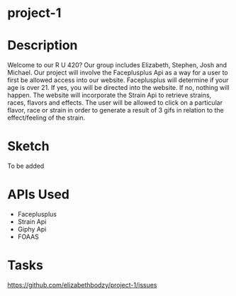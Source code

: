 # project-1


# Description 
Welcome to our R U 420? Our group includes Elizabeth, Stephen, Josh and Michael. Our project will involve the Faceplusplus Api as a way for a user to first be allowed access into our website. Faceplusplus will determine if your age is over 21. If yes, you will be directed into the website. If no, nothing will happen. The website will incorporate the Strain Api to retrieve strains, races, flavors and effects. The user will be allowed to click on a particular flavor, race or strain in order to generate a result of 3 gifs in relation to the effect/feeling of the strain.

# Sketch
To be added

# APIs Used
* Faceplusplus
* Strain Api
* Giphy Api
* FOAAS 

# Tasks 
https://github.com/elizabethbodzy/project-1/issues
